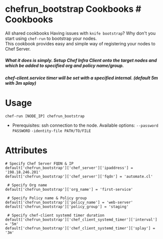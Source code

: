 # chefrun_bootstrap Cookbooks		 # Cookbooks

  All shared cookbooks
 Having issues with `knife bootstrap`? Why don't you start using `chef-run` to bootstrap your nodes.  		
 This cookbook provides easy and simple way of registering your nodes to Chef Server.

##### What it does is simply. Setup Chef Infra Client onto the target nodes and which be added to specified org and policy name/group. 
##### chef-client.service timer will be set with a specified internal. (default 5m with 3m splay)

  # Usage		

  ```chef-run [NODE_IP] chefrun_bootstrap``` 	

  * Prerequisites: ssh connection to the node. Available options: `--password PASSWORD` `-identity-file PATH/TO/FILE`
		
 # Attributes		
		
 ```		
 # Specify Chef Server FQDN & IP		
 default['chefrun_bootstrap']['chef_server']['ipaddress'] = '198.18.246.201'		
 default['chefrun_bootstrap']['chef_server']['fqdn'] = 'automate.cl'		

  # Specify Org name		
 default['chefrun_bootstrap']['org_name'] = 'first-service'		

  # Specify Policy name & Policy group		
 default['chefrun_bootstrap']['policy_name'] = 'web-server'		
 default['chefrun_bootstrap']['policy_group'] = 'staging'		

  # Specify chef-client systemd timer duration		
 default['chefrun_bootstrap']['chef_client_systemd_timer']['interval'] = '5m'		
 default['chefrun_bootstrap']['chef_client_systemd_timer']['splay'] = '3m'		
 ```